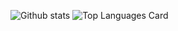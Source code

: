 ![Github stats](https://github-readme-stats.vercel.app/api?username=loopysquare&theme=highcontrast&show_icons=true&count_private=true)
![Top Languages Card](https://github-readme-stats.vercel.app/api/top-langs/?username=loopysquare)

<!--
**LoopySquare/loopysquare** is a ✨ _special_ ✨ repository because its `README.md` (this file) appears on your GitHub profile.

Here are some ideas to get you started:

- 🔭 I’m currently working on ...
- 🌱 I’m currently learning ...
- 👯 I’m looking to collaborate on ...
- 🤔 I’m looking for help with ...
- 💬 Ask me about ...
- 📫 How to reach me: ...
- 😄 Pronouns: ...
- ⚡ Fun fact: ...
-->
